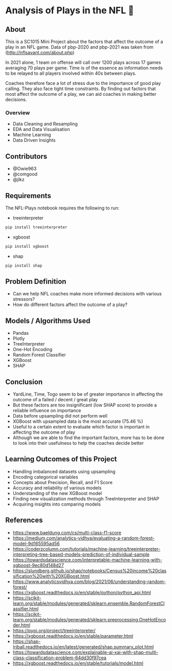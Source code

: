 # Analysis of Plays in the NFL 🏈
## About
This is a SC1015 Mini Project about the factors that affect the outcome of a play in an NFL game. Data of pbp-2020 and pbp-2021 was taken from (http://nflsavant.com/about.php)

In 2021 alone, 1 team on offense will call over 1200 plays across 17 games averaging 70 plays per game.
Time is of the essence as information needs to be relayed to all players involved within 40s between plays.

Coaches therefore face a lot of stress due to the importance of good play calling. They also face tight time constraints. By finding out factors that most affect the outcome of a play, we can aid coaches in making better decisions. 
### Overview
- Data Cleaning and Resampling
- EDA and Data Visualisation
- Machine Learning
- Data Driven Insights
## Contributors
- @Owie963
- @comgood
- @jlkz
## Requirements
The NFL-Plays notebook requires the following to run:
- treeinterpreter
```sh
pip install treeinterpreter
```
- xgboost
```sh
pip install xgboost
```
- shap
```sh
pip install shap
```
## Problem Definition
- Can we help NFL coaches make more informed decisions with various stressors?
- How do different factors affect the outcome of a play?
## Models / Algorithms Used
- Pandas
- Plotly
- TreeInterpreter
- One-Hot Encoding
- Random Forest Classifier
- XGBoost
- SHAP 
## Conclusion
- YardLine, Time, Togo seem to be of greater importance in affecting the outcome of a failed / decent / great play
- But these factors are too insignificant (low SHAP score) to provide a reliable influence on importance
- Data before upsampling did not perform well
- XGBoost with upsampled data is the most accurate (75.46 %)
- Useful to a certain extent to evaluate which factor is important in affecting the outcome of play
- Although we are able to find the important factors, more has to be done to look into their usefulness to help the coaches decide better
## Learning Outcomes of this Project
- Handling imbalanced datasets using upsampling
- Encoding categorical variables
- Concepts about Precision, Recall, and F1 Score
- Accuracy and reliability of various models
- Understanding of the new XGBoost model
- Finding new visualization methods through TreeInterpreter and SHAP
- Acquiring insights into comparing models
## References
* https://www.baeldung.com/cs/multi-class-f1-score
* https://medium.com/analytics-vidhya/evaluating-a-random-forest-model-9d165595ad56
* https://coderzcolumn.com/tutorials/machine-learning/treeinterpreter-interpreting-tree-based-models-prediction-of-individual-sample
* https://towardsdatascience.com/interpretable-machine-learning-with-xgboost-9ec80d148d27
* https://slundberg.github.io/shap/notebooks/Census%20income%20classification%20with%20XGBoost.html
* https://www.analyticsvidhya.com/blog/2021/06/understanding-random-forest/
* https://xgboost.readthedocs.io/en/stable/python/python_api.html
* https://scikit-learn.org/stable/modules/generated/sklearn.ensemble.RandomForestClassifier.html
* https://scikit-learn.org/stable/modules/generated/sklearn.preprocessing.OneHotEncoder.html
* https://pypi.org/project/treeinterpreter/
* https://xgboost.readthedocs.io/en/stable/parameter.html
* https://shap-lrjball.readthedocs.io/en/latest/generated/shap.summary_plot.html
* https://towardsdatascience.com/explainable-ai-xai-with-shap-multi-class-classification-problem-64dd30f97cea
* https://xgboost.readthedocs.io/en/stable/tutorials/model.html
